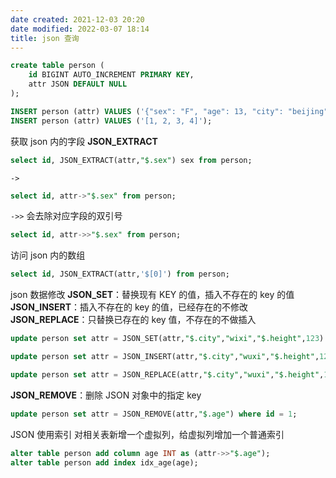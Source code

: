 ```yaml
---
date created: 2021-12-03 20:20
date modified: 2022-03-07 18:14
title: json 查询
---
```


```sql
create table person (
	id BIGINT AUTO_INCREMENT PRIMARY KEY,
	attr JSON DEFAULT NULL
);

INSERT person (attr) VALUES ('{"sex": "F", "age": 13, "city": "beijing"}');
INSERT person (attr) VALUES ('[1, 2, 3, 4]');
```

获取 json 内的字段
**JSON_EXTRACT**
```sql
select id, JSON_EXTRACT(attr,"$.sex") sex from person;
```

`->`
```sql
select id, attr->"$.sex" from person;
```

`->>` 会去除对应字段的双引号
```sql
select id, attr->>"$.sex" from person;
```

访问 json 内的数组
```sql
select id, JSON_EXTRACT(attr,'$[0]') from person;
```

json 数据修改
**JSON_SET**：替换现有 KEY 的值，插入不存在的 key 的值
**JSON_INSERT**：插入不存在的 key 的值，已经存在的不修改
**JSON_REPLACE**：只替换已存在的 key 值，不存在的不做插入
```sql
update person set attr = JSON_SET(attr,"$.city","wixi","$.height",123) where id = 1;

update person set attr = JSON_INSERT(attr,"$.city","wuxi","$.height",123) where id = 1;

update person set attr = JSON_REPLACE(attr,"$.city","wuxi","$.height",123) where id = 1;
```

**JSON_REMOVE**：删除 JSON 对象中的指定 key
```sql
update person set attr = JSON_REMOVE(attr,"$.age") where id = 1;
```

JSON 使用索引
对相关表新增一个虚拟列，给虚拟列增加一个普通索引
```sql
alter table person add column age INT as (attr->>"$.age");
alter table person add index idx_age(age);
```